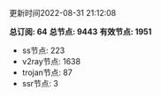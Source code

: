 更新时间2022-08-31 21:12:08

**总订阅: 64**
**总节点: 9443**
**有效节点: 1951**
- ss节点: 223
- v2ray节点: 1638
- trojan节点: 87
- ssr节点: 3
